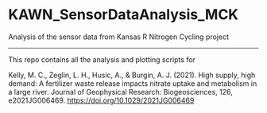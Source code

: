 # KAWN_SensorDataAnalysis_MCK
Analysis of the sensor data from Kansas R Nitrogen Cycling project

---

This repo contains all the analysis and plotting scripts for 

 Kelly, M. C., Zeglin, L. H., Husic, A., & Burgin, A. J. (2021). High supply, high demand: A fertilizer waste release impacts nitrate uptake and metabolism in a large river. Journal of Geophysical Research: Biogeosciences, 126, e2021JG006469. https://doi.org/10.1029/2021JG006469 

